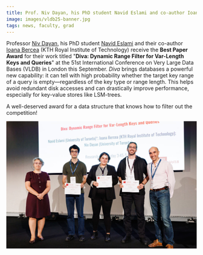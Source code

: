 ```yaml
---
title: Prof. Niv Dayan, his PhD student Navid Eslami and co-author Ioana Bercea receive Best Paper Award at VLDB 2025
image: images/vldb25-banner.jpg
tags: news, faculty, grad
---
```

Professor [Niv Dayan](https://nivdayan.net), his PhD student [Navid Eslami](https://www.linkedin.com/in/navid-eslami-14036823a/) and their co-author [Ioana Bercea](https://ioanabercea.github.io/webpage/) (KTH Royal Institute of Technology) receive the **Best Paper Award** for their work titled "**Diva: Dynamic Range Filter for Var-Length Keys and Queries**" at the 51st International Conference on Very Large Data Bases (VLDB) in London this September. _Diva_ brings databases a powerful new capability: it can tell with high probability whether the target key range of a query is empty—regardless of the key type or range length. This helps avoid redundant disk accesses and can drastically improve performance, especially for key-value stores like LSM-trees. 

A well-deserved award for a data structure that knows how to filter out the competition!

![VLDB2025](/images/vldb25.jpg)
